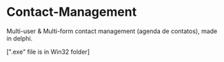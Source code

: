 # Contact-Management
Multi-user & Multi-form contact management (agenda de contatos), made in delphi.

[".exe" file is in Win32 folder]
